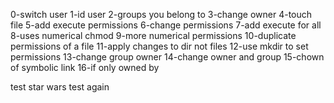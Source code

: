 0-switch user
1-id user
2-groups you belong to
3-change owner
4-touch file 
5-add execute permissions
6-change permissions 
7-add execute for all
8-uses numerical chmod
9-more numerical permissions
10-duplicate permissions of a file
11-apply changes to dir not files
12-use mkdir to set permissions
13-change group owner
14-change owner and group
15-chown of symbolic link
16-if only owned by

test star wars
test again